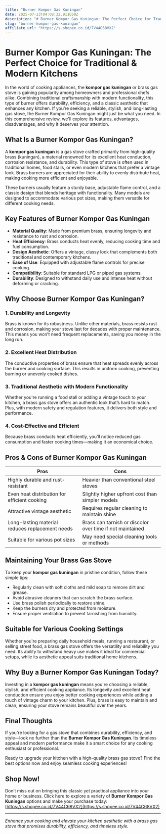 ```yaml
---
title: "Burner Kompor Gas Kuningan"
date: 2025-07-23T04:08:32.911659Z
description: "# Burner Kompor Gas Kuningan: The Perfect Choice for Traditional & Modern Kitchens..."
slug: "burner-kompor-gas-kuningan"
affiliate_url: "https://s.shopee.co.id/7V44C68VX2"
---
```

# Burner Kompor Gas Kuningan: The Perfect Choice for Traditional & Modern Kitchens

In the world of cooking appliances, the **kompor gas kuningan** or brass gas stove is gaining popularity among homeowners and professional chefs alike. Combining traditional craftsmanship with modern functionality, this type of burner offers durability, efficiency, and a classic aesthetic that enhances any kitchen. If you’re seeking a reliable, stylish, and long-lasting gas stove, the Burner Kompor Gas Kuningan might just be what you need. In this comprehensive review, we'll explore its features, advantages, disadvantages, and why it deserves your attention.

## What Is a Burner Kompor Gas Kuningan?

A **kompor gas kuningan** is a gas stove crafted primarily from high-quality brass (kuningan), a material renowned for its excellent heat conduction, corrosion resistance, and durability. This type of stove is often used in traditional homes, food stalls, or even modern kitchens that prefer a vintage look. Brass burners are appreciated for their ability to evenly distribute heat, making cooking more efficient and enjoyable.

These burners usually feature a sturdy base, adjustable flame control, and a classic design that blends heritage with functionality. Many models are designed to accommodate various pot sizes, making them versatile for different cooking needs.

## Key Features of Burner Kompor Gas Kuningan

- **Material Quality**: Made from premium brass, ensuring longevity and resistance to rust and corrosion.
- **Heat Efficiency**: Brass conducts heat evenly, reducing cooking time and fuel consumption.
- **Design Aesthetic**: Offers a vintage, classy look that complements both traditional and contemporary kitchens.
- **Ease of Use**: Equipped with adjustable flame controls for precise cooking.
- **Compatibility**: Suitable for standard LPG or piped gas systems.
- **Durability**: Designed to withstand daily use and intense heat without deforming or cracking.

## Why Choose Burner Kompor Gas Kuningan?

### 1. Durability and Longevity

Brass is known for its robustness. Unlike other materials, brass resists rust and corrosion, making your stove last for decades with proper maintenance. This means you won’t need frequent replacements, saving you money in the long run.

### 2. Excellent Heat Distribution

The conductive properties of brass ensure that heat spreads evenly across the burner and cooking surface. This results in uniform cooking, preventing burning or unevenly cooked dishes.

### 3. Traditional Aesthetic with Modern Functionality

Whether you're running a food stall or adding a vintage touch to your kitchen, a brass gas stove offers an authentic look that’s hard to match. Plus, with modern safety and regulation features, it delivers both style and performance.

### 4. Cost-Effective and Efficient

Because brass conducts heat efficiently, you’ll notice reduced gas consumption and faster cooking times—making it an economical choice.

## Pros & Cons of Burner Kompor Gas Kuningan

| **Pros** | **Cons** |
| --- | --- |
| Highly durable and rust-resistant | Heavier than conventional steel stoves |
| Even heat distribution for efficient cooking | Slightly higher upfront cost than simpler models |
| Attractive vintage aesthetic | Requires regular cleaning to maintain shine |
| Long-lasting material reduces replacement needs | Brass can tarnish or discolor over time if not maintained |
| Suitable for various pot sizes | May need special cleaning tools or methods |

## Maintaining Your Brass Gas Stove

To keep your **kompor gas kuningan** in pristine condition, follow these simple tips:

- Regularly clean with soft cloths and mild soap to remove dirt and grease.
- Avoid abrasive cleaners that can scratch the brass surface.
- Use brass polish periodically to restore shine.
- Keep the burners dry and protected from moisture.
- Ensure proper ventilation to prevent tarnishing from humidity.

## Suitable for Various Cooking Settings

Whether you're preparing daily household meals, running a restaurant, or selling street food, a brass gas stove offers the versatility and reliability you need. Its ability to withstand heavy use makes it ideal for commercial setups, while its aesthetic appeal suits traditional home kitchens.

## Why Buy a Burner Kompor Gas Kuningan Today?

Investing in a **kompor gas kuningan** means you're choosing a reliable, stylish, and efficient cooking appliance. Its longevity and excellent heat conduction ensure you enjoy better cooking experiences while adding a touch of vintage charm to your kitchen. Plus, brass is easy to maintain and clean, ensuring your stove remains beautiful over the years.

## Final Thoughts

If you're looking for a gas stove that combines durability, efficiency, and style—look no further than the **Burner Kompor Gas Kuningan**. Its timeless appeal and modern performance make it a smart choice for any cooking enthusiast or professional.

Ready to upgrade your kitchen with a high-quality brass gas stove? Find the best options now and enjoy seamless cooking experiences!

## Shop Now!

Don’t miss out on bringing this classic yet practical appliance into your home or business. Click here to explore a variety of **Burner Kompor Gas Kuningan** options and make your purchase today: [https://s.shopee.co.id/7V44C68VX2](https://s.shopee.co.id/7V44C68VX2)

---

*Enhance your cooking and elevate your kitchen aesthetic with a brass gas stove that promises durability, efficiency, and timeless style.*